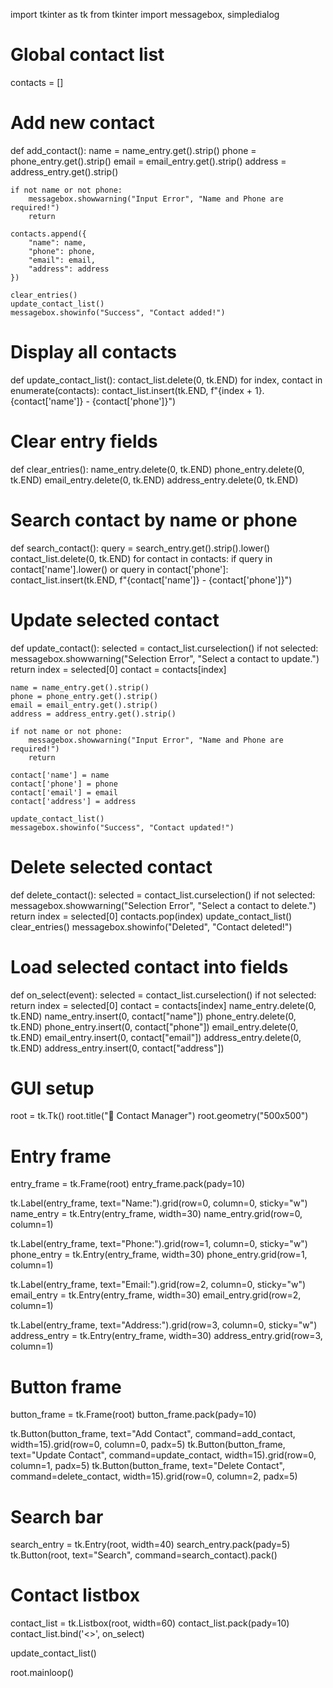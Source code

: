 import tkinter as tk
from tkinter import messagebox, simpledialog

# Global contact list
contacts = []

# Add new contact
def add_contact():
    name = name_entry.get().strip()
    phone = phone_entry.get().strip()
    email = email_entry.get().strip()
    address = address_entry.get().strip()
    
    if not name or not phone:
        messagebox.showwarning("Input Error", "Name and Phone are required!")
        return

    contacts.append({
        "name": name,
        "phone": phone,
        "email": email,
        "address": address
    })

    clear_entries()
    update_contact_list()
    messagebox.showinfo("Success", "Contact added!")

# Display all contacts
def update_contact_list():
    contact_list.delete(0, tk.END)
    for index, contact in enumerate(contacts):
        contact_list.insert(tk.END, f"{index + 1}. {contact['name']} - {contact['phone']}")

# Clear entry fields
def clear_entries():
    name_entry.delete(0, tk.END)
    phone_entry.delete(0, tk.END)
    email_entry.delete(0, tk.END)
    address_entry.delete(0, tk.END)

# Search contact by name or phone
def search_contact():
    query = search_entry.get().strip().lower()
    contact_list.delete(0, tk.END)
    for contact in contacts:
        if query in contact['name'].lower() or query in contact['phone']:
            contact_list.insert(tk.END, f"{contact['name']} - {contact['phone']}")

# Update selected contact
def update_contact():
    selected = contact_list.curselection()
    if not selected:
        messagebox.showwarning("Selection Error", "Select a contact to update.")
        return
    index = selected[0]
    contact = contacts[index]

    name = name_entry.get().strip()
    phone = phone_entry.get().strip()
    email = email_entry.get().strip()
    address = address_entry.get().strip()

    if not name or not phone:
        messagebox.showwarning("Input Error", "Name and Phone are required!")
        return

    contact['name'] = name
    contact['phone'] = phone
    contact['email'] = email
    contact['address'] = address

    update_contact_list()
    messagebox.showinfo("Success", "Contact updated!")

# Delete selected contact
def delete_contact():
    selected = contact_list.curselection()
    if not selected:
        messagebox.showwarning("Selection Error", "Select a contact to delete.")
        return
    index = selected[0]
    contacts.pop(index)
    update_contact_list()
    clear_entries()
    messagebox.showinfo("Deleted", "Contact deleted!")

# Load selected contact into fields
def on_select(event):
    selected = contact_list.curselection()
    if not selected:
        return
    index = selected[0]
    contact = contacts[index]
    name_entry.delete(0, tk.END)
    name_entry.insert(0, contact["name"])
    phone_entry.delete(0, tk.END)
    phone_entry.insert(0, contact["phone"])
    email_entry.delete(0, tk.END)
    email_entry.insert(0, contact["email"])
    address_entry.delete(0, tk.END)
    address_entry.insert(0, contact["address"])

# GUI setup
root = tk.Tk()
root.title("📇 Contact Manager")
root.geometry("500x500")

# Entry frame
entry_frame = tk.Frame(root)
entry_frame.pack(pady=10)

tk.Label(entry_frame, text="Name:").grid(row=0, column=0, sticky="w")
name_entry = tk.Entry(entry_frame, width=30)
name_entry.grid(row=0, column=1)

tk.Label(entry_frame, text="Phone:").grid(row=1, column=0, sticky="w")
phone_entry = tk.Entry(entry_frame, width=30)
phone_entry.grid(row=1, column=1)

tk.Label(entry_frame, text="Email:").grid(row=2, column=0, sticky="w")
email_entry = tk.Entry(entry_frame, width=30)
email_entry.grid(row=2, column=1)

tk.Label(entry_frame, text="Address:").grid(row=3, column=0, sticky="w")
address_entry = tk.Entry(entry_frame, width=30)
address_entry.grid(row=3, column=1)

# Button frame
button_frame = tk.Frame(root)
button_frame.pack(pady=10)

tk.Button(button_frame, text="Add Contact", command=add_contact, width=15).grid(row=0, column=0, padx=5)
tk.Button(button_frame, text="Update Contact", command=update_contact, width=15).grid(row=0, column=1, padx=5)
tk.Button(button_frame, text="Delete Contact", command=delete_contact, width=15).grid(row=0, column=2, padx=5)

# Search bar
search_entry = tk.Entry(root, width=40)
search_entry.pack(pady=5)
tk.Button(root, text="Search", command=search_contact).pack()

# Contact listbox
contact_list = tk.Listbox(root, width=60)
contact_list.pack(pady=10)
contact_list.bind('<<ListboxSelect>>', on_select)

update_contact_list()

root.mainloop()
